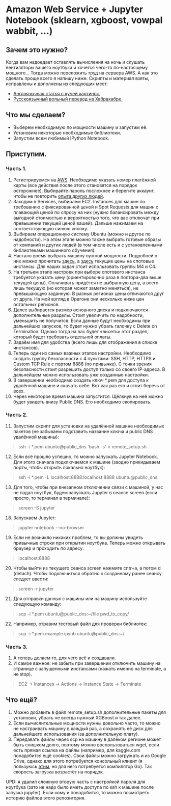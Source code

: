 # Amazon Web Service + Jupyter Notebook (sklearn, xgboost, vowpal wabbit, …)

## Зачем это нужно?
Когда вам надоедает оставлять вычисления на ночь и слушать вентиляторы вашего ноутбука и хочется чего-то по-настоящему мощного… 
Тогда можно переложить труд на сервера AWS. А как это сделать проще всего я напишу ниже. 
Скрипты и материал взяты, исправлены и дополнены из следующих мест:
- [Англоязычная статья с кучей картинок.](https://gist.github.com/iamatypeofwalrus/5183133)
- [Русскоязычный вольный перевод на Хабрахабре.](https://habrahabr.ru/post/280562/)

## Что мы сделаем?
- Выберем необходимую по мощности машину и запустим её. 
- Установим некоторые необходимые библиотеки.
- Запустим всем любимый IPython Notebook.

## Приступим.
### Часть 1. 
1. Регистрируемся на [AWS](https://aws.amazon.com/ru/). Необходимо указать номер платёжной карты (все действия после этого становятся на порядок осторожнее). Выбирайте пароль посложнее и берегите аккаунт, чтобы не повторить [опыта других людей](https://geektimes.ru/post/247794/).
2. Заходим в Services, выбираем EC2. Instances для машин по требованию с фиксированной ценой и Spot Requests для машин с плавающей ценой по спросу на них (нужно балансировать между выгодной стоимостью и вероятностью того, что вас отключат при превышении текущей ценой вашей). Дальше нажимаем на соответствующую синюю кнопку. 
3. Выбираем операционную систему Ubuntu (можно и другое по надобности). На этом этапе можно также выбрать готовые образы от компаний и других людей (в том числе есть и с установленными библиотеками машинного обучения). 
4. Настало время выбрать машину нужной мощности. Подробней о них можно прочитать [здесь](https://aws.amazon.com/ru/ec2/instance-types/), а [здесь](https://aws.amazon.com/ru/ec2/spot/pricing/) текущие цены на спотовые инстансы. Для наших задач стоит использовать группы M4 и C4. 
5. На третьем этапе настроек при выборе спотового инстанса требуется указать цену (ориентировочно раза в полтора-два выше текущей цены). Оплачивать придётся не выбранную цену, а всего лишь текущую (но которая может заметно меняться), не превышающую заданную. В разных регионах цены отличаются друг от друга. На мой взгляд в Орегоне они несколько ниже цен остальных регионов. 
6. Далее выбирается размер основного диска и подключаются дополнительные разделы. Стоит увеличить по надобности, уменьшить не получится. Если данные будут необходимы при дальнейших запусков, то будет нужно убрать галочку с Delete on Termination. Однако тогда на вас будет «висеть» этот раздел, который будет требовать отдельной оплаты. 
7. Задаём имя для удобства (всего лишь для отображения в списке инстансов). 
8. Теперь один из самых важных этапов настройки. Необходимо создать группу безопасности с 4 пунктами: SSH, HTTP, HTTPS и Custom TCP Rule с портом 8888 (по привычке). С точки зрения безопасности стоит разрешить доступ только со своего IP-адреса. В дальнейшем можно использовать уже созданные настройки. 
9. В завершении необходимо создать ключ *.pem для доступа к удалённой машине и скачать себе. Вот как раз его и стоит беречь от всех.
10. Через некоторое время машина запустится. Щёлкнув на неё можно будет увидеть внизу Public DNS. Его необходимо скопировать.

### Часть 2.
11. Запустим скрипт для установки на удалённой машине необходимых пакетов (не забываем подставить название ключа и public DNS удалённой машины):

  > ssh -i *.pem ubuntu@public_dns 'bash -s' < remote_setup.sh


12. Если всё прошло успешно, то можно запускать Jupyter Notebook. Для этого сначала подключаемся к машине (заодно прикидываем порты, чтобы открыть локально ноутбук):
  
  > ssh -i *.pem -L localhost:8888:localhost:8888 ubuntu@public_dns

13. Для того, чтобы при внезапном отключении связи с машиной, у нас не падал ноутбук, будем запускать Jupyter в сеансе screen (если просто, то терминал в терминале):

  > screen -S jupyter

18. Запускаем Jupyter:
  
  > jupyter notebook --no-browser

19. Если не возникло никаких проблем, то вы должны увидеть привычные строки при открытии ноутбука. Теперь можно открывать браузер и проходить по адресу:
  
  > localhost:8888

20. Чтобы выйти из текущего сеанса screen нажмите cntr+a, а потом d (detach). Чтобы подключиться обратно к созданному ранее сеансу следует ввести:

  > screen -r jupyter

21. Для отправки данных с машины или на машину используйте следующую команду:

  > scp -i *.pem ubuntu@public_dns:~/file pwd_to_copy/

22. Например, отравим тестовый файл для проверки библиотек:

  > scp -i *.pem example.ipynb ubuntu@public_dns:~/

### Часть 3.
1. А теперь делаем то, для чего всё и создавали. 
2. И самое важное: не забыть при завершении отключить машину на странице с запущенными инстансами (нажать именно на terminate, а не stop).

  > EC2 -> Instances -> Actions -> Instance State -> Terminate

## Что ещё? 
1. Можно добавить в файл remote_setup.sh дополнительные пакеты для установки, убрать не всегда нужный XGBoost и так далее. 
2. Если вычислительные мощности нужны довольно часто, то можно не настраивать машину в каждый раз, а сохранять её диск для дальнейшего использования (за дополнительную плату).
3. Передавать файлы через scp на машину в далёком регионе может быть слишком долго, поэтому можно воспользоваться wget, если есть прямая ссылка на файлы (например, для kaggle.com понадобится ещё cookies). Свои файлы можно загружать и из Google Drive, однако для этого потребуется консольный клиент (я пользуюсь [этим](https://github.com/prasmussen/gdrive), но для него потребуется компилятор Go). Так скорость загрузка возрастёт на порядок.

UPD: я удалил сложную вторую часть с настройкой пароля для ноутбука (зато не надо было иметь доступа по ssh к машине после запуска jupyter). Если кому и понадобится, то можно посмотреть историю файлов этого репозитория. 
